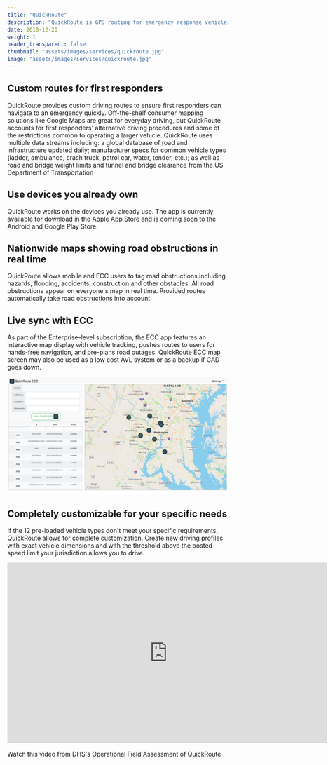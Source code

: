 ```yaml
---
title: "QuickRoute"
description: "QuickRoute is GPS routing for emergency response vehicles that accounts for official rescue and response vehicle rules and capabilities to get emergency responders to the scene as fast as possible."
date: 2018-12-20
weight: 1
header_transparent: false
thumbnail: "assets/images/services/quickroute.jpg"
image: "assets/images/services/quickroute.jpg"
---
```


## Custom routes for first responders

QuickRoute provides custom driving routes to ensure first responders can navigate to an emergency quickly. Off-the-shelf consumer mapping solutions like Google Maps are great for everyday driving, but QuickRoute accounts for first responders' alternative driving procedures and some of the restrictions common to operating a larger vehicle. QuickRoute uses multiple data streams including: a global database of road and infrastructure updated daily; manufacturer specs for common vehicle types (ladder, ambulance, crash truck, patrol car, water, tender, etc.); as well as road and bridge weight limits and tunnel and bridge clearance from the US Department of Transportation

## Use devices you already own

QuickRoute works on the devices you already use. The app is currently available for download in the Apple App Store and is coming soon to the Android and Google Play Store.

## Nationwide maps showing road obstructions in real time

QuickRoute allows mobile and ECC users to tag road obstructions including hazards, flooding, accidents, construction and other obstacles. All road obstructions appear on everyone's map in real time. Provided routes automatically take road obstructions into account.

## Live sync with ECC

As part of the Enterprise-level subscription, the ECC app features an interactive map display with vehicle tracking, pushes routes to users for hands-free navigation, and pre-plans road outages. QuickRoute ECC map screen may also be used as a low cost AVL system or as a backup if CAD goes down.

<img src="/assets/img/quickroute/QuickRouteECC.png" alt="Live sync with the ECC">

## Completely customizable for your specific needs

If the 12 pre-loaded vehicle types don't meet your specific requirements, QuickRoute allows for complete customization. Create new driving profiles with exact vehicle dimensions and with the threshold above the posted speed limit your jurisdiction allows you to drive.

<iframe width="730" height="411" src="https://www.youtube.com/embed/Rli63njhMn8" title="YouTube video player" frameborder="0" allow="accelerometer; autoplay; clipboard-write; encrypted-media; gyroscope; picture-in-picture" allowfullscreen></iframe>

Watch this video from DHS's Operational Field Assessment of QuickRoute